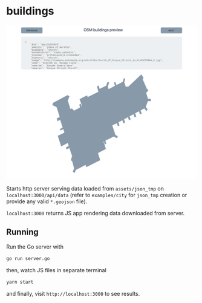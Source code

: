 # buildings

![screenshot](../../assets/webgl_screenshot.png)

Starts http server serving data loaded from `assets/json_tmp` on
`localhost:3000/api/data` (refer to `examples/city` for `json_tmp` creation or provide any valid `*.geojson` file).

`localhost:3000` returns JS app rendering data downloaded from server.

## Running

Run the Go server with

```bash
go run server.go
```

then, watch JS files in separate terminal
```bash
yarn start
```

and finally, visit `http://localhost:3000` to see results.
